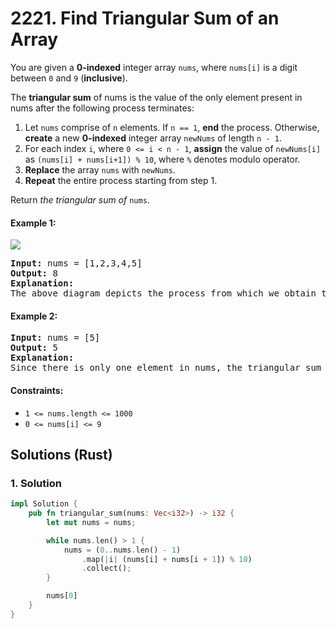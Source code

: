 # 2221. Find Triangular Sum of an Array
You are given a **0-indexed** integer array `nums`, where `nums[i]` is a digit between `0` and `9` (**inclusive**).

The **triangular sum** of nums is the value of the only element present in nums after the following process terminates:
1. Let `nums` comprise of `n` elements. If `n == 1`, **end** the process. Otherwise, **create** a new **0-indexed** integer array `newNums` of length `n - 1`.
2. For each index `i`, where `0 <= i < n - 1`, **assign** the value of `newNums[i]` as `(nums[i] + nums[i+1]) % 10`, where `%` denotes modulo operator.
3. **Replace** the array `nums` with `newNums`.
4. **Repeat** the entire process starting from step 1.

Return *the triangular sum of* `nums`.

#### Example 1:
![](https://assets.leetcode.com/uploads/2022/02/22/ex1drawio.png)
<pre>
<strong>Input:</strong> nums = [1,2,3,4,5]
<strong>Output:</strong> 8
<strong>Explanation:</strong>
The above diagram depicts the process from which we obtain the triangular sum of the array.
</pre>

#### Example 2:
<pre>
<strong>Input:</strong> nums = [5]
<strong>Output:</strong> 5
<strong>Explanation:</strong>
Since there is only one element in nums, the triangular sum is the value of that element itself.
</pre>

#### Constraints:
* `1 <= nums.length <= 1000`
* `0 <= nums[i] <= 9`

## Solutions (Rust)

### 1. Solution
```Rust
impl Solution {
    pub fn triangular_sum(nums: Vec<i32>) -> i32 {
        let mut nums = nums;

        while nums.len() > 1 {
            nums = (0..nums.len() - 1)
                .map(|i| (nums[i] + nums[i + 1]) % 10)
                .collect();
        }

        nums[0]
    }
}
```
